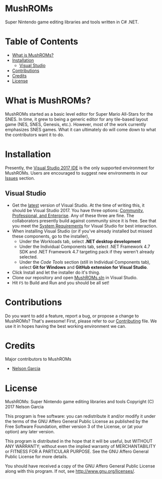 # MushROMs
Super Nintendo game editing libraries and tools written in C# .NET.

# Table of Contents
* [What is MushROMs?](#what-is-mushroms)
* [Installation](#installation)
    * [Visual Studio](#visual-studio)
* [Contributions](#contributions)
* [Credits](#credits)
* [License](#license)

# What is MushROMs?
MushROMs started as a basic level editor for Super Mario All-Stars for the SNES. In time, it grew to being a generic editor for any tile-based layout game (NES, SNES, Genesis, etc.). However, most of the work currently emphasizes SNES games. What it can ultimately do will come down to what the contributors want it to do.

# Installation
Presently, the [Visual Studio 2017 IDE](https://www.visualstudio.com/en-us/news/releasenotes/vs2017-relnotes) is the only supported environment for MushROMs. Users are encouraged to suggest new environments in our [Issues](https://github.com/bonimy/MushROMs/issues) section.

## Visual Studio
* Get the [latest](https://www.visualstudio.com/downloads/) version of Visual Studio. At the time of writing this, it should be Visual Studio 2017. You have three options: [Community, Professional, and Enterprise](https://www.visualstudio.com/vs/compare/). Any of these three are fine. The collaborators presently build against community since it is free. See that you meet the [System Requirements](https://www.visualstudio.com/en-us/productinfo/vs2017-system-requirements-vs) for Visual Studio for best interaction.
* When installing Visual Studio (or if you've already installed but missed these components, go to the installer),
    - Under the Workloads tab, select **.NET desktop development**
    - Under the Individual Components tab, select .NET Framework 4.7 SDK and .NET Framework 4.7 targeting pack if they weren't already selected.
    - Under the _Code Tools_ section (still in Individual Components tab), select **Git for Windows** and **GitHub extension for Visual Studio**.
* Click Install and let the installer do it's thing.
* Clone our repository and open [MushROMs.sln](MushROMs.sln) in Visual Studio.
* Hit `F5` to Build and Run and you should be all set!

# Contributions
Do you want to add a feature, report a bug, or propose a change to MushROMs? That's awesome! First, please refer to our [Contributing](CONTRIBUTING.md) file. We use it in hopes having the best working environment we can.

# Credits
Major contributors to MushROMs
* [Nelson Garcia](https://github.com/bonimy)

# License
MushROMs: Super Nintendo game editing libraries and tools
Copyright (C) 2017 Nelson Garcia

This program is free software: you can redistribute it and/or modify
it under the terms of the GNU Affero General Public License as published
by the Free Software Foundation, either version 3 of the License, or
(at your option) any later version.

This program is distributed in the hope that it will be useful,
but WITHOUT ANY WARRANTY; without even the implied warranty of
MERCHANTABILITY or FITNESS FOR A PARTICULAR PURPOSE.  See the
GNU Affero General Public License for more details.

You should have received a copy of the GNU Affero General Public License
along with this program. If not, see http://www.gnu.org/licenses/.
